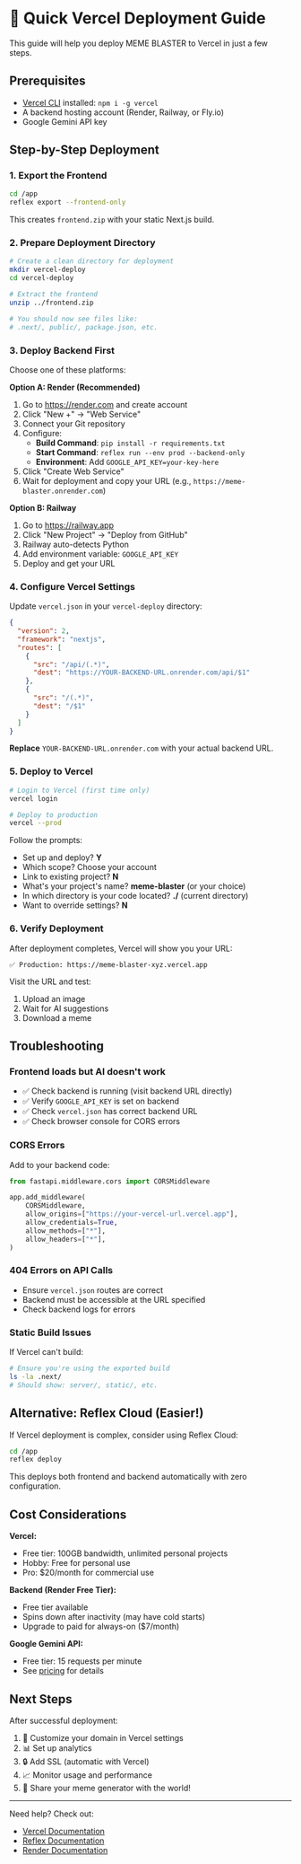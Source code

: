 # 🚀 Quick Vercel Deployment Guide

This guide will help you deploy MEME BLASTER to Vercel in just a few steps.

## Prerequisites

- [Vercel CLI](https://vercel.com/download) installed: `npm i -g vercel`
- A backend hosting account (Render, Railway, or Fly.io)
- Google Gemini API key

## Step-by-Step Deployment

### 1. Export the Frontend

```bash
cd /app
reflex export --frontend-only
```

This creates `frontend.zip` with your static Next.js build.

### 2. Prepare Deployment Directory

```bash
# Create a clean directory for deployment
mkdir vercel-deploy
cd vercel-deploy

# Extract the frontend
unzip ../frontend.zip

# You should now see files like:
# .next/, public/, package.json, etc.
```

### 3. Deploy Backend First

Choose one of these platforms:

**Option A: Render (Recommended)**
1. Go to https://render.com and create account
2. Click "New +" → "Web Service"
3. Connect your Git repository
4. Configure:
   - **Build Command**: `pip install -r requirements.txt`
   - **Start Command**: `reflex run --env prod --backend-only`
   - **Environment**: Add `GOOGLE_API_KEY=your-key-here`
5. Click "Create Web Service"
6. Wait for deployment and copy your URL (e.g., `https://meme-blaster.onrender.com`)

**Option B: Railway**
1. Go to https://railway.app
2. Click "New Project" → "Deploy from GitHub"
3. Railway auto-detects Python
4. Add environment variable: `GOOGLE_API_KEY`
5. Deploy and get your URL

### 4. Configure Vercel Settings

Update `vercel.json` in your `vercel-deploy` directory:

```json
{
  "version": 2,
  "framework": "nextjs",
  "routes": [
    {
      "src": "/api/(.*)",
      "dest": "https://YOUR-BACKEND-URL.onrender.com/api/$1"
    },
    {
      "src": "/(.*)",
      "dest": "/$1"
    }
  ]
}
```

**Replace** `YOUR-BACKEND-URL.onrender.com` with your actual backend URL.

### 5. Deploy to Vercel

```bash
# Login to Vercel (first time only)
vercel login

# Deploy to production
vercel --prod
```

Follow the prompts:
- Set up and deploy? **Y**
- Which scope? Choose your account
- Link to existing project? **N**
- What's your project's name? **meme-blaster** (or your choice)
- In which directory is your code located? **./** (current directory)
- Want to override settings? **N**

### 6. Verify Deployment

After deployment completes, Vercel will show you your URL:
```
✅ Production: https://meme-blaster-xyz.vercel.app
```

Visit the URL and test:
1. Upload an image
2. Wait for AI suggestions
3. Download a meme

## Troubleshooting

### Frontend loads but AI doesn't work
- ✅ Check backend is running (visit backend URL directly)
- ✅ Verify `GOOGLE_API_KEY` is set on backend
- ✅ Check `vercel.json` has correct backend URL
- ✅ Check browser console for CORS errors

### CORS Errors
Add to your backend code:
```python
from fastapi.middleware.cors import CORSMiddleware

app.add_middleware(
    CORSMiddleware,
    allow_origins=["https://your-vercel-url.vercel.app"],
    allow_credentials=True,
    allow_methods=["*"],
    allow_headers=["*"],
)
```

### 404 Errors on API Calls
- Ensure `vercel.json` routes are correct
- Backend must be accessible at the URL specified
- Check backend logs for errors

### Static Build Issues
If Vercel can't build:
```bash
# Ensure you're using the exported build
ls -la .next/
# Should show: server/, static/, etc.
```

## Alternative: Reflex Cloud (Easier!)

If Vercel deployment is complex, consider using Reflex Cloud:

```bash
cd /app
reflex deploy
```

This deploys both frontend and backend automatically with zero configuration.

## Cost Considerations

**Vercel:**
- Free tier: 100GB bandwidth, unlimited personal projects
- Hobby: Free for personal use
- Pro: $20/month for commercial use

**Backend (Render Free Tier):**
- Free tier available
- Spins down after inactivity (may have cold starts)
- Upgrade to paid for always-on ($7/month)

**Google Gemini API:**
- Free tier: 15 requests per minute
- See [pricing](https://ai.google.dev/pricing) for details

## Next Steps

After successful deployment:
1. 🎨 Customize your domain in Vercel settings
2. 📊 Set up analytics
3. 🔒 Add SSL (automatic with Vercel)
4. 📈 Monitor usage and performance
5. 🚀 Share your meme generator with the world!

---

Need help? Check out:
- [Vercel Documentation](https://vercel.com/docs)
- [Reflex Documentation](https://reflex.dev/docs/)
- [Render Documentation](https://render.com/docs)
